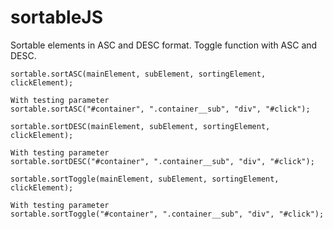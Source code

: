 # sortableJS

Sortable elements in ASC and DESC format. 
Toggle function with ASC and DESC.

```code
sortable.sortASC(mainElement, subElement, sortingElement, clickElement);

With testing parameter
sortable.sortASC("#container", ".container__sub", "div", "#click");

sortable.sortDESC(mainElement, subElement, sortingElement, clickElement);

With testing parameter
sortable.sortDESC("#container", ".container__sub", "div", "#click");

sortable.sortToggle(mainElement, subElement, sortingElement, clickElement);

With testing parameter
sortable.sortToggle("#container", ".container__sub", "div", "#click");

```